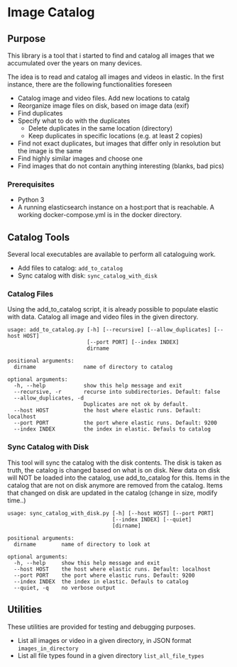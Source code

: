 # Image Catalog

## Purpose
This library is a tool that i started to find and catalog all images that
we accumulated over the years on many devices.

The idea is to read and catalog all images and videos in elastic.
In the first instance, there are the following functionalities foreseen

* Catalog image and video files. Add new locations to catalg
* Reorganize image files on disk, based on image data (exif)
* Find duplicates
* Specify what to do with the duplicates
  * Delete duplicates in the same location (directory)
  * Keep duplicates in specific locations (e.g. at least 2 copies)
* Find not exact duplicates, but images that differ only in resolution but the image is the same
* Find highly similar images and choose one
* Find images that do not contain anything interesting (blanks, bad pics)

### Prerequisites

* Python 3
* A running elasticsearch instance on a host:port that is reachable. A working docker-compose.yml is in the docker directory.

## Catalog Tools
Several local executables are available to perform all cataloguing work.
* Add files to catalog: `add_to_catalog`
* Sync catalog with disk: `sync_catalog_with_disk`

### Catalog Files

Using the add_to_catalog script, it is already possible to populate elastic with data.
Catalog all image and video files in the given directory.

```
usage: add_to_catalog.py [-h] [--recursive] [--allow_duplicates] [--host HOST]
                         [--port PORT] [--index INDEX]
                         dirname

positional arguments:
  dirname               name of directory to catalog

optional arguments:
  -h, --help            show this help message and exit
  --recursive, -r       recurse into subdirectories. Default: false
  --allow_duplicates, -d
                        Duplicates are not ok by default.
  --host HOST           the host where elastic runs. Default: localhost
  --port PORT           the port where elastic runs. Default: 9200
  --index INDEX         the index in elastic. Defauls to catalog
```

### Sync Catalog with Disk
This tool will sync the catalog with the disk contents. The disk is taken as
truth, the catalog is changed based on what is on disk. New data on disk will
NOT be loaded into the catalog, use add_to_catalog for this. Items in the
catalog that are not on disk anymore are removed from the catalog. Items that
changed on disk are updated in the catalog (change in size, modify time..)

```
usage: sync_catalog_with_disk.py [-h] [--host HOST] [--port PORT]
                                 [--index INDEX] [--quiet]
                                 [dirname]

positional arguments:
  dirname        name of directory to look at

optional arguments:
  -h, --help     show this help message and exit
  --host HOST    the host where elastic runs. Default: localhost
  --port PORT    the port where elastic runs. Default: 9200
  --index INDEX  the index in elastic. Defauls to catalog
  --quiet, -q    no verbose output
```

## Utilities
These utilities are provided for testing and debugging purposes.

* List all images or video in a given directory, in JSON format `images_in_directory`
* List all file types found in a given directory `list_all_file_types`